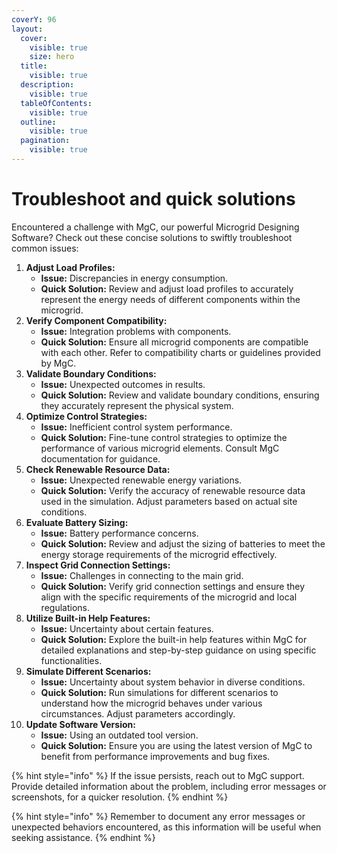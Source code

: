 ```yaml
---
coverY: 96
layout:
  cover:
    visible: true
    size: hero
  title:
    visible: true
  description:
    visible: true
  tableOfContents:
    visible: true
  outline:
    visible: true
  pagination:
    visible: true
---
```


# Troubleshoot and quick solutions

Encountered a challenge with MgC, our powerful Microgrid Designing Software? Check out these concise solutions to swiftly troubleshoot common issues:

1. **Adjust Load Profiles:**
   * **Issue:** Discrepancies in energy consumption.
   * **Quick Solution:** Review and adjust load profiles to accurately represent the energy needs of different components within the microgrid.
2. **Verify Component Compatibility:**
   * **Issue:** Integration problems with components.
   * **Quick Solution:** Ensure all microgrid components are compatible with each other. Refer to compatibility charts or guidelines provided by MgC.
3. **Validate Boundary Conditions:**
   * **Issue:** Unexpected outcomes in results.
   * **Quick Solution:** Review and validate boundary conditions, ensuring they accurately represent the physical system.
4. **Optimize Control Strategies:**
   * **Issue:** Inefficient control system performance.
   * **Quick Solution:** Fine-tune control strategies to optimize the performance of various microgrid elements. Consult MgC documentation for guidance.
5. **Check Renewable Resource Data:**
   * **Issue:** Unexpected renewable energy variations.
   * **Quick Solution:** Verify the accuracy of renewable resource data used in the simulation. Adjust parameters based on actual site conditions.
6. **Evaluate Battery Sizing:**
   * **Issue:** Battery performance concerns.
   * **Quick Solution:** Review and adjust the sizing of batteries to meet the energy storage requirements of the microgrid effectively.
7. **Inspect Grid Connection Settings:**
   * **Issue:** Challenges in connecting to the main grid.
   * **Quick Solution:** Verify grid connection settings and ensure they align with the specific requirements of the microgrid and local regulations.
8. **Utilize Built-in Help Features:**
   * **Issue:** Uncertainty about certain features.
   * **Quick Solution:** Explore the built-in help features within MgC for detailed explanations and step-by-step guidance on using specific functionalities.
9. **Simulate Different Scenarios:**
   * **Issue:** Uncertainty about system behavior in diverse conditions.
   * **Quick Solution:** Run simulations for different scenarios to understand how the microgrid behaves under various circumstances. Adjust parameters accordingly.
10. **Update Software Version:**
    * **Issue:** Using an outdated tool version.
    * **Quick Solution:** Ensure you are using the latest version of MgC to benefit from performance improvements and bug fixes.

{% hint style="info" %}
If the issue persists, reach out to MgC support. Provide detailed information about the problem, including error messages or screenshots, for a quicker resolution.
{% endhint %}

{% hint style="info" %}
Remember to document any error messages or unexpected behaviors encountered, as this information will be useful when seeking assistance.
{% endhint %}
